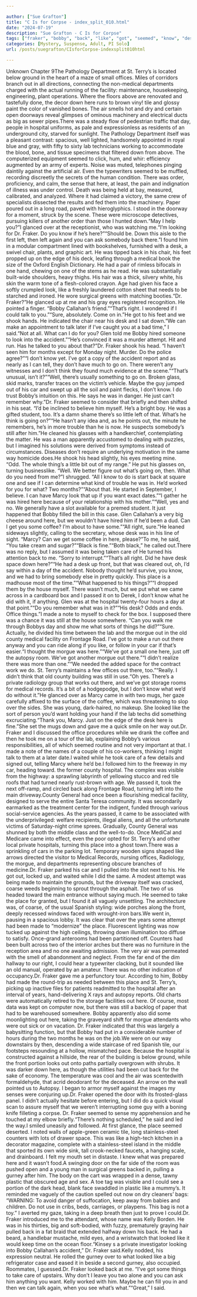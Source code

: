 ```yaml
---

author: ["Sue Grafton"]
title: "C Is for Corpse - index_split_010.html"
date: "2024-07-19"
description: "Sue Grafton - C Is for Corpse"
tags: ["fraker", "bobby", "back", "like", "got", "seemed", "know", "desk", "hospital", "medical", "two", "place", "office", "one", "car", "marcy", "made", "morgue", "department", "terry", "facility", "tile", "air", "big", "day"]
categories: [Mystery, Suspense, Adult, PI Solo]
url: /posts/suegrafton/CIsforCorpse-indexsplit010html

---
```



Unknown
Chapter 9The Pathology Department at St. Terry’s is located below ground in the heart of a maze of small offices. Miles of corridors branch out in all directions, connecting the non-medical departments charged with the actual running of the facility: maintenance, housekeeping, engineering, plant operations. Where the floors above are renovated and tastefully done, the decor down here runs to brown viny! tile and glossy paint the color of vanished bones. The air smells hot and dry and certain open doorways reveal glimpses of ominous machinery and electrical ducts as big as sewer pipes.There was a steady flow of pedestrian traffic that day, people in hospital uniforms, as pale and expressionless as residents of an underground city, starved for sunlight. The Pathology Department itself was a pleasant contrast: spacious, well lighted, handsomely appointed in royal blue and gray, with fifty to sixty lab technicians working to accommodate the blood, bone, and tissue specimens that filtered down from above. The computerized equipment seemed to click, hum, and whir: efficiency augmented by an army of experts. Noise was muted, telephones pinging daintily against the artificial air. Even the typewriters seemed to be muffled, recording discreetly the secrets of the human condition. There was order, proficiency, and calm, the sense that here, at least, the pain and indignation of illness was under control. Death was being held at bay, measured, calibrated, and analyzed. Where it had claimed a victory, the same crew of specialists dissected the results and fed them into the machinery. Paper poured out in a long road, paved with hieroglyphics. I stood in the doorway for a moment, struck by the scene. These were microscope detectives, pursuing killers of another order than those I hunted down.“May I help you?”I glanced over at the receptionist, who was watching me.“I’m looking for Dr. Fraker. Do you know if he’s here?”“Should be. Down this aisle to the first left, then left again and you can ask somebody back there.”I found him in a modular compartment lined with bookshelves, furnished with a desk, a swivel chair, plants, and graphic art. He was tipped back in his chair, his feet propped up on the edge of his deck, leafing through a medical book the size of the Oxford English Dictionary. He had a pair of rimless bifocals in one hand, chewing on one of the stems as he read. He was substantially built-wide shoulders, heavy thighs. His hair was a thick, silvery white, his skin the warm tone of a flesh-colored crayon. Age had given his face a softly crumpled look, like a freshly laundered cotton sheet that needs to be starched and ironed. He wore surgical greens with matching booties.“Dr. Fraker?”He glanced up at me and his gray eyes registered recognition. He pointed a finger. “Bobby Callahan’s friend.”“That’s right. I wondered if I could talk to you.”“Sure, absolutely. Come on in.”He got to his feet and we shook hands. He indicated the chair near his desk and I sat down.“We can make an appointment to talk later if I’ve caught you at a bad time,” I said.“Not at all. What can I do for you? Glen told me Bobby hired someone to look into the accident.”“He’s convinced it was a murder attempt. Hit and run. Has he talked to you about that?”Dr. Fraker shook his head. “I haven’t seen him for months except for Monday night. Murder. Do the police agree?”“I don’t know yet. I’ve got a copy of the accident report and as nearly as I can tell, they don’t have much to go on. There weren’t any witnesses and I don’t think they found much evidence at the scene.”“That’s unusual, isn’t it?”“Well, there’s usually something to go on. Broken glass, skid marks, transfer traces on the victim’s vehicle. Maybe the guy jumped out of his car and swept up all the soil and paint flecks, I don’t know. I do trust Bobby’s intuition on this. He says he was in danger. He just can’t remember why.”Dr. Fraker seemed to consider that briefly and then shifted in his seat. “I’d be inclined to believe him myself. He’s a bright boy. He was a gifted student, too. It’s a damn shame there’s so little left of that. What’s he think is going on?”“He hasn’t any idea and, as he points out, the minute he remembers, he’s in more trouble than he is now. He suspects somebody’s still after him.”He cleaned his glasses with a handkerchief, contemplating the matter. He was a man apparently accustomed to dealing with puzzles, but I imagined his solutions were derived from symptoms instead of circumstances. Diseases don’t require an underlying motivation in the same way homicide does.He shook his head slightly, his eyes meeting mine. “Odd. The whole thing’s a little bit out of my range.” He put his glasses on, turning businesslike. “Well. We better figure out what’s going on, then. What do you need from me?”I shrugged. “All I know to do is start back at square one and see if I can determine what kind of trouble he was in. He’d worked for you for what? Two months?”“About that. He started in September, I believe. I can have Marcy look that up if you want exact dates.”“I gather he was hired here because of your relationship with his mother.”“Well, yes and no. We generally have a slot available for a premed student. It just happened that Bobby filled the bill in this case. Glen Callahan’s a very big cheese around here, but we wouldn’t have hired him if he’d been a dud. Can I get you some coffee? I’m about to have some.”“All right, sure.”He leaned sideways slightly, calling to the secretary, whose desk was in his line of sight. “Marcy? Can we get some coffee in here, please?”To me, he said, “You take cream and sugar?”“Black is fine.”“Both black,” he called out.There was no reply, but I assumed it was being taken care of He turned his attention back to me. “Sorry to interrupt.”“That’s all right. Did he have desk space down here?”“He had a desk up front, but that was cleared out, oh, I’d say within a day of the accident. Nobody thought he’d survive, you know, and we had to bring somebody else in pretty quickly. This place is a madhouse most of the time.”“What happened to his things?”“I dropped them by the house myself. There wasn’t much, but we put what we came across in a cardboard box and I passed it on to Derek, I don’t know what he did with it, if anything. Glen was at the hospital twenty-four hours a day at that point.”“Do you remember what was in it?”“His desk? Odds and ends. Office things.”I made a note to myself to check for the box. I supposed there was a chance it was still at the house somewhere. “Can you walk me through Bobbys day and show me what sorts of things he did?”“Sure. Actually, he divided his time between the lab and the morgue out in the old county medical facility on Frontage Road. I’ve got to make a run out there anyway and you can ride along if you like, or follow in your car if that’s easier.“I thought the morgue was here.”“We’ve got a small one here, just off the autopsy room. We’ve got another morgue out there.”“I didn’t realize there was more than one.”“We needed the added space for the contract work we do. St. Terry’s maintains a few offices out there, too.”“Really. I didn’t think that old county building was still in use.“Oh yes. There’s a private radiology group that works out there, and we’ve got storage rooms for medical records. It’s a bit of a hodgepodge, but I don’t know what we’d do without it.”He glanced over as Marcy came in with two mugs, her gaze carefully affixed to the surface of the coffee, which was threatening to slop over the sides. She was young, dark-haired, no makeup. She looked like the sort of person you’d want holding your hand if the lab techs did something excruciating.“Thank you, Marcy. Just on the edge of the desk here is fine.”She set the mugs down and gave me a quick smile on her way out.Dr. Fraker and I discussed the office procedures while we drank the coffee and then he took me on a tour of the lab, explaining Bobby’s various responsibilities, all of which seemed routine and not very important at that. I made a note of the names of a couple of his co-workers, thinking I might talk to them at a later date.I waited while he took care of a few details and signed out, telling Marcy where he’d be.I followed him to the freeway in my car, heading toward. the former county hospital. The complex was visible from the highway: a sprawling labyrinth of yellowing stucco and red tile roofs that had turned nearly rust-brown with age. We passed it, took the next off-ramp, and circled back along Frontage Road, turning left into the main driveway.County General had once been a flourishing medical facility, designed to serve the entire Santa Teresa community. It was secondarily earmarked as the treatment center for the indigent, funded through various social-service agencies. As the years passed, it came to be associated with the underprivileged: welfare recipients, illegal aliens, and all the unfortunate victims of Saturday-night crime sprees. Gradually, County General was shunned by both the middle class and the well-to-do. Once MediCal and Medicare came into effect, even the poor opted for St. Terry’s and other local private hospitals, turning this place into a ghost town.There was a sprinkling of cars in the parking lot. Temporary wooden signs shaped like arrows directed the visitor to Medical Records, nursing offices, Radiology, the morgue, and departments representing obscure branches of medicine.Dr. Fraker parked his car and I pulled into the slot next to his. He got out, locked up, and waited while I did the same. A modest attempt was being made to maintain the grounds, but the driveway itself was cracked, coarse weeds beginning to sprout through the asphalt. The two of us headed toward the main entrance without saying much. He seemed to take the place for granted, but I found it all vaguely unsettling. The architecture was, of coarse, of the usual Spanish styling: wide porches along the front, deeply recessed windows faced with wrought-iron bars.We went in, pausing in a spacious lobby. It was clear that over the years some attempt had been made to “modernize” the place. Fluorescent lighting was now tucked up against the high ceilings, throwing down illumination too diffuse to satisfy. Once-grand anterooms had been partitioned off. Counters had been built across two of the interior arches but there was no furniture in the reception area and no one awaiting admission. The very air was permeated with the smell of abandonment and neglect. From the far end of the dim hallway to our right, I could hear a typewriter clacking, but it sounded like an old manual, operated by an amateur. There was no other indication of occupancy.Dr. Fraker gave me a perfunctory tour. According to him, Bobby had made the round-trip as needed between this place and St. Terry’s, picking up inactive files for patients readmitted to the hospital after an interval of years, hand-delivering X rays and autopsy reports. Old charts were automatically retired to the storage facilities out here. Of course, most data was kept on computer now, but there was still a backlog of paper that had to be warehoused somewhere. Bobby apparently also did some moonlighting out here, taking the graveyard shift for morgue attendants who were out sick or on vacation. Dr. Fraker indicated that this was largely a babysitting function, but that Bobby had put in a considerable number of hours during the two months he was on the job.We were on our way downstairs by then, descending a wide staircase of red Spanish tile, our footsteps resounding at a hollow, mismatched pace. Because the hospital is constructed against a hillside, the rear of the building is below ground, while the front portion looks out onto paths partially overgrown with shrubs. It was darker down here, as though the utilities had been cut back for the sake of economy. The temperature was cool and the air was scentedwith formaldehyde, that acrid deodorant for the deceased. An arrow on the wall pointed us to Autopsy. I began to armor myself against the images my senses were conjuring up.Dr. Fraker opened the door with its frosted-glass panel. I didn’t actually hesitate before entering, but I did do a quick visual scan to assure myself that we weren’t interrupting some guy with a boning knife filleting a corpse. Dr. Fraker seemed to sense my apprehension and he touched at my elbow briefly.“There’s nothing scheduled,” he said and led the way.I smiled uneasily and followed. At first glance, the place seemed deserted. I noted walls of apple-green ceramic tile, long stainless-steel counters with lots of drawer space. This was like a high-tech kitchen in a decorator magazine, complete with a stainless-steel island in the middle that sported its own wide sink, tall crook-necked faucets, a hanging scale, and drainboard. I felt my mouth set in distaste. I knew what was prepared here and it wasn’t food.A swinging door on the far side of the room was pushed open and a young man in surgical greens backed in, pulling a gurney after him. The body on the cart was wrapped in a dense, tawny plastic that obscured age and sex. A toe tag was visible and I could see a portion of the dark head, blank face swaddled in plastic like a mummy’s. It reminded me vaguely of the caution spelled out now on dry cleaners’ bags: “WARNING: To avoid danger of suffocation, keep away from babies and children. Do not use in cribs, beds, carriages, or playpens. This bag is not a toy.” I averted my gaze, taking in a deep breath then just to prove I could.Dr. Fraker introduced me to the attendant, whose name was Kelly Borden. He was in his thirties, big and soft-bodied, with fuzzy, prematurely graying hair pulled back in a fat braid that extended halfway down his back. He had a beard, a handlebar mustache, mild eyes, and a wristwatch that looked like it would keep time on the ocean floor.“Kinsey s a private investigator looking into Bobby Callahan’s accident,” Dr. Fraker said.Kelly nodded, his expression neutral. He rolled the gurney over to what looked like a big refrigerator case and eased it in beside a second gurney, also occupied. Roommates, I guessed.Dr. Fraker looked back at me. “I’ve got some things to take care of upstairs. Why don’t I leave you two alone and you can ask him anything you want. Kelly worked with him. Maybe he can fill you in and then we can talk again, when you see what’s what.”“Great,” I said.
